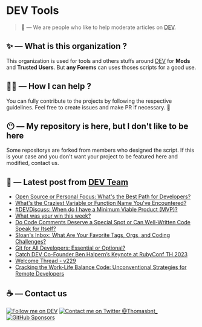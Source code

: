 # DEV Tools

> 🔧 — We are people who like to help moderate articles on [DEV](https://dev.to).

## ✨ — What is this organization ?

This organization is used for tools and others stuffs around [DEV](https://dev.to) for **Mods** and **Trusted Users**. But __any Forems__ can uses thoses scripts for a good use.


## 💪🏼 — How I can help ?

You can fully contribute to the projects by following the respective guidelines. Feel free to create issues and make PR if necessary. 🎉

## 😶 — My repository is here, but I don't like to be here

Some repositorys are forked from members who designed the script. If this is your case and you don't want your project to be featured here and modified, contact us.

## 📝 — Latest post from [DEV Team](https://dev.to/devteam)

<!-- BLOG-POST-LIST:START -->
- [Open Source or Personal Focus: What&#39;s the Best Path for Developers?](https://dev.to/devteam/open-source-or-personal-focus-whats-the-best-path-for-developers-7n1)
- [What&#39;s the Craziest Variable or Function Name You&#39;ve Encountered?](https://dev.to/devteam/whats-the-craziest-variable-or-function-name-youve-encountered-101k)
- [#DEVDiscuss: When do I have a Minimum Viable Product &lpar;MVP&rpar;?](https://dev.to/devteam/devdiscuss-when-do-i-have-a-minimum-viable-product-mvp-4j41)
- [What was your win this week?](https://dev.to/devteam/what-was-your-win-this-week-5345)
- [Do Code Comments Deserve a Special Spot or Can Well-Written Code Speak for Itself?](https://dev.to/devteam/do-code-comments-deserve-a-special-spot-or-can-well-written-code-speak-for-itself-16hm)
- [Sloan&#39;s Inbox: What Are Your Favorite Tags, Orgs, and Coding Challenges?](https://dev.to/devteam/sloans-inbox-what-are-your-favorite-tags-orgs-and-coding-challenges-jjm)
- [Git for All Developers: Essential or Optional?](https://dev.to/devteam/git-for-all-developers-essential-or-optional-50ml)
- [Catch DEV Co-Founder Ben Halpern’s Keynote at RubyConf TH 2023](https://dev.to/devteam/catch-dev-co-founder-ben-halperns-keynote-at-rubyconf-th-2023-3keo)
- [Welcome Thread - v229](https://dev.to/devteam/welcome-thread-v229-5l4)
- [Cracking the Work-Life Balance Code: Unconventional Strategies for Remote Developers](https://dev.to/devteam/cracking-the-work-life-balance-code-unconventional-strategies-for-remote-developers-32jg)
<!-- BLOG-POST-LIST:END -->


## ☕ — Contact us

[![Follow me on DEV](https://img.shields.io/badge/dev.to-%2308090A.svg?&style=for-the-badge&logo=dev.to&logoColor=white&alt=devto)](https://dev.to/thomasbnt)
[![Contact me on Twitter @Thomasbnt_](https://img.shields.io/badge/Contact%20me%20on%20Twitter-%231DA1F2.svg?&style=for-the-badge&logo=twitter&logoColor=white&alt=twitter)](https://twitter.com/messages/1142357270-1142357270?text=Hello,%20I%20contact%20you%20from%20devtotools%20&recipient_id=1142357270) [![GitHub Sponsors](https://img.shields.io/badge/Sponsor%20me-%23EA54AE.svg?&style=for-the-badge&logo=github-sponsors&logoColor=white)](https://github.com/sponsors/thomasbnt)


